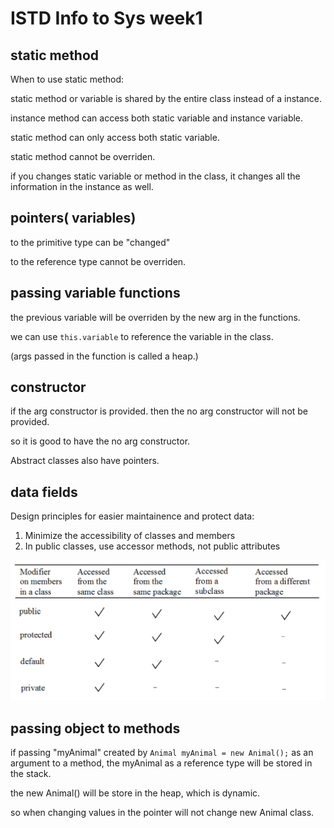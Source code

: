 # ISTD Info to Sys week1

## static method
When to use static method:

static method or variable is shared by the entire class instead of a instance.

instance method can access both static variable and instance variable.

static method can only access both static variable.

static method cannot be overriden.

if you changes static variable or method in the class, it changes all the information in the instance as well.

## pointers( variables)
to the primitive type can be "changed"

to the reference type cannot be overriden.

## passing variable functions
the previous variable will be overriden by the new arg in the functions.

we can use ```this.variable``` to reference the variable in the class.

(args passed in the function is called a heap.)

## constructor
if the arg constructor is provided. then the no arg constructor will not be provided.

so it is good to have the no arg constructor.

Abstract classes also have pointers.


## data fields
Design principles for easier maintainence and protect data:
1. Minimize the accessibility of classes and members
2. In public classes, use accessor methods, not public attributes

![visibility modifiers](https://github.com/Emrys-Hong/programming_notes/blob/master/java/Info_to_Sys_notes/VisibilityModifiers.png)

## passing object to methods
if passing "myAnimal" created by ```Animal myAnimal = new Animal();``` as an argument to a method, the myAnimal as a reference type will be stored in the stack.

the new Animal() will be store in the heap, which is dynamic.

so when changing values in the pointer will not change new Animal class.